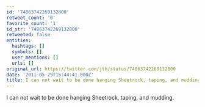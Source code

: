 ```yaml
---
id: '74863742269132800'
retweet_count: '0'
favorite_count: '1'
id_str: '74863742269132800'
retweeted: false
entities:
  hashtags: []
  symbols: []
  user_mentions: []
  urls: []
original_url: https://twitter.com/jth/status/74863742269132800
date: '2011-05-29T15:44:41.000Z'
title: I can not wait to be done hanging Sheetrock, taping, and mudding.
---
```


I can not wait to be done hanging Sheetrock, taping, and mudding.